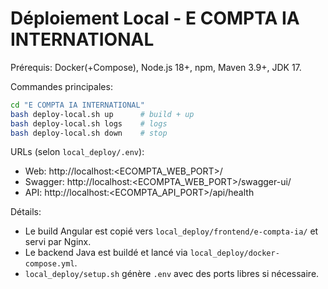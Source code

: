 # Déploiement Local - E COMPTA IA INTERNATIONAL

Prérequis: Docker(+Compose), Node.js 18+, npm, Maven 3.9+, JDK 17.

Commandes principales:
```bash
cd "E COMPTA IA INTERNATIONAL"
bash deploy-local.sh up      # build + up
bash deploy-local.sh logs    # logs
bash deploy-local.sh down    # stop
```

URLs (selon `local_deploy/.env`):
- Web: http://localhost:<ECOMPTA_WEB_PORT>/
- Swagger: http://localhost:<ECOMPTA_WEB_PORT>/swagger-ui/
- API: http://localhost:<ECOMPTA_API_PORT>/api/health

Détails:
- Le build Angular est copié vers `local_deploy/frontend/e-compta-ia/` et servi par Nginx.
- Le backend Java est buildé et lancé via `local_deploy/docker-compose.yml`.
- `local_deploy/setup.sh` génère `.env` avec des ports libres si nécessaire.

